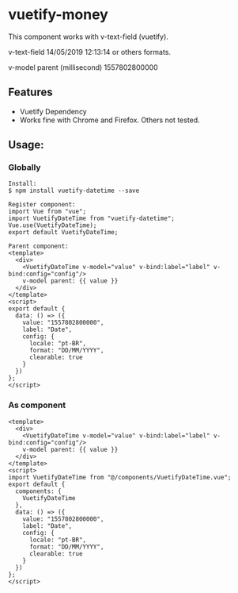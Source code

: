 # vuetify-money

This component works with v-text-field (vuetify).

v-text-field
14/05/2019 12:13:14 or others formats.

v-model parent (millisecond)
1557802800000

## Features

- Vuetify Dependency
- Works fine with Chrome and Firefox. Others not tested.

## Usage:

### Globally
```
Install:
$ npm install vuetify-datetime --save

Register component:
import Vue from "vue";
import VuetifyDateTime from "vuetify-datetime";
Vue.use(VuetifyDateTime);
export default VuetifyDateTime;

Parent component:
<template>
  <div>
    <VuetifyDateTime v-model="value" v-bind:label="label" v-bind:config="config"/>
    v-model parent: {{ value }}
  </div>
</template>
<script>
export default {
  data: () => ({
    value: "1557802800000",
    label: "Date",
    config: {
      locale: "pt-BR",
      format: "DD/MM/YYYY",
      clearable: true
    }
  })
};
</script>

```
### As component
```
<template>
  <div>
    <VuetifyDateTime v-model="value" v-bind:label="label" v-bind:config="config"/>
    v-model parent: {{ value }}
  </div>
</template>
<script>
import VuetifyDateTime from "@/components/VuetifyDateTime.vue";
export default {
  components: {
    VuetifyDateTime
  },
  data: () => ({
    value: "1557802800000",
    label: "Date",
    config: {
      locale: "pt-BR",
      format: "DD/MM/YYYY",
      clearable: true
    }
  })
};
</script>
```
